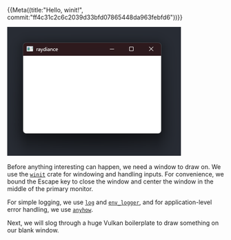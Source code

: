 {{Meta((title:"Hello, winit!", commit:"ff4c31c2c6c2039d33bfd07865448da963febfd6"))}}

![empty window](title.png)

Before anything interesting can happen, we need a window to draw on. We use the
[`winit`][winit-crate] crate for windowing and handling inputs. For convenience,
we bound the Escape key to close the window and center the window in the middle
of the primary monitor.

For simple logging, we use [`log`][log-crate] and
[`env_logger`][env_logger-crate], and for application-level error handling, we
use [`anyhow`][anyhow-crate].

Next, we will slog through a huge Vulkan boilerplate to draw something on our
blank window.

[winit-crate]: https://crates.io/crates/winit
[log-crate]: https://crates.io/crates/log
[env_logger-crate]: https://crates.io/crates/env_logger
[anyhow-crate]: https://crates.io/crates/anyhow
